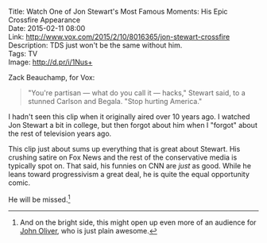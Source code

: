Title: Watch One of Jon Stewart's Most Famous Moments: His Epic Crossfire Appearance  
Date: 2015-02-11 08:00  
Link: http://www.vox.com/2015/2/10/8016365/jon-stewart-crossfire  
Description: TDS just won't be the same without him.  
Tags: TV  
Image: http://d.pr/i/1Nus+  

Zack Beauchamp, for Vox:

> "You're partisan — what do you call it — hacks," Stewart said, to a stunned Carlson and Begala. "Stop hurting America."

I hadn't seen this clip when it originally aired over 10 years ago. I watched Jon Stewart a bit in college, but then forgot about him when I "forgot" about the rest of television years ago.

This clip just about sums up everything that is great about Stewart. His crushing satire on Fox News and the rest of the conservative media is typically spot on. That said, his funnies on CNN are *just* as good. While he leans toward progressivism a great deal, he is quite the equal opportunity comic. 

He will be missed.[^1]

[^1]: And on the bright side, this might open up even more of an audience for [John Oliver][a], who is just plain awesome.

[a]: http://www.hbo.com/last-week-tonight-with-john-oliver "John Oliver on HBO"